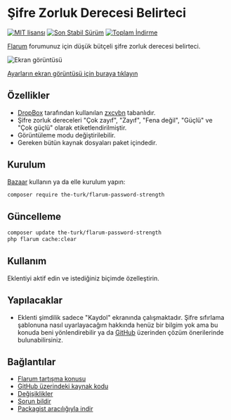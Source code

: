 # Şifre Zorluk Derecesi Belirteci

[![MIT lisansı](https://img.shields.io/badge/license-MIT-blue.svg)](https://github.com/the-turk/flarum-password-strength/blob/master/LICENSE) [![Son Stabil Sürüm](https://img.shields.io/packagist/v/the-turk/flarum-password-strength.svg)](https://packagist.org/packages/the-turk/flarum-password-strength) [![Toplam İndirme](https://img.shields.io/packagist/dt/the-turk/flarum-password-strength.svg)](https://packagist.org/packages/the-turk/flarum-password-strength)

[Flarum](https://github.com/flarum) forumunuz için düşük bütçeli şifre zorluk derecesi belirteci.

![Ekran görüntüsü](https://i.ibb.co/BPfQV2S/SHyjmd-Rvd-I.gif)

[Ayarların ekran görüntüsü için buraya tıklayın](https://i.ibb.co/GtD4Xgt/pw-Strength-Settings.png)

## Özellikler

- [DropBox](https://github.com/dropbox) tarafından kullanılan [zxcvbn](https://github.com/dropbox/zxcvbn) tabanlıdır.
- Şifre zorluk dereceleri "Çok zayıf", "Zayıf", "Fena değil", "Güçlü" ve "Çok güçlü" olarak etiketlendirilmiştir.
- Görüntüleme modu değiştirilebilir.
- Gereken bütün kaynak dosyaları paket içindedir.

## Kurulum

[Bazaar](https://discuss.flarum.org/d/5151) kullanın ya da elle kurulum yapın:

```bash
composer require the-turk/flarum-password-strength
```

## Güncelleme

```bash
composer update the-turk/flarum-password-strength
php flarum cache:clear
```

## Kullanım

Eklentiyi aktif edin ve istediğiniz biçimde özelleştirin.

## Yapılacaklar

- Eklenti şimdilik sadece "Kaydol" ekranında çalışmaktadır. Şifre sıfırlama şablonuna nasıl uyarlayacağım hakkında henüz bir bilgim yok ama bu konuda beni yönlendirebilir ya da [GitHub](https://github.com/the-turk/flarum-password-strength) üzerinden çözüm önerilerinde bulunabilirsiniz.

## Bağlantılar

- [Flarum tartışma konusu](https://discuss.flarum.org/d/22624-password-strength-indicator)
- [GitHub üzerindeki kaynak kodu](https://github.com/the-turk/flarum-password-strength)
- [Değişiklikler](https://github.com/the-turk/flarum-password-strength/blob/master/CHANGELOG.md)
- [Sorun bildir](https://github.com/the-turk/flarum-password-strength/issues)
- [Packagist aracılığıyla indir](https://packagist.org/packages/the-turk/flarum-password-strength)
